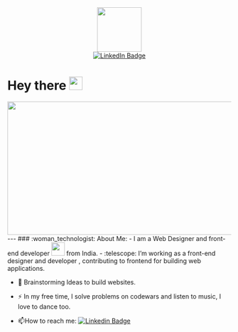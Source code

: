 <div id="header" align="center">
  <img src="https://media.giphy.com/media/1XCcD9VLQZ2Io/giphy.gif" width="100"/>
</div>
<div id="badges" align="center">
  <a href="your-linkedin-URL">
    <img src="https://img.shields.io/badge/LinkedIn-blue?style=for-the-badge&logo=linkedin&logoColor=white" alt="LinkedIn Badge"/>
  </a>
</div>
<div align="center">
<img src="https://komarev.com/ghpvc/?username=ashritha369&style=flat-square&color=blue" alt=""/>
</div>
<h1>
  Hey there
  <img src="https://media.giphy.com/media/hvRJCLFzcasrR4ia7z/giphy.gif" width="30px"/>
</h1>
<div align="center">
  <img src="https://media.giphy.com/media/xT39CV47COkGPZO3HG/giphy.gif" width="600" height="300"/>
</div>
---
### :woman_technologist: About Me:
- I am a Web Designer and front-end developer <img src="https://media.giphy.com/media/WUlplcMpOCEmTGBtBW/giphy.gif" width="30"> from India.
- :telescope: I’m working as a front-end designer and developer , contributing to frontend  for building web applications.

- :seedling: Brainstorming Ideas to build websites.

- :zap: In my free time, I solve problems on codewars and listen to music, I love to dance too.

- :mailbox:How to reach me: [![Linkedin Badge](https://img.shields.io/badge/-kakbar-blue?style=flat&logo=Linkedin&logoColor=white)](your-linkedin-url)
